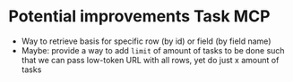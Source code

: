 # Potential improvements Task MCP

- Way to retrieve basis for specific row (by id) or field (by field name)
- Maybe: provide a way to add `limit` of amount of tasks to be done such that we can pass low-token URL with all rows, yet do just x amount of tasks
